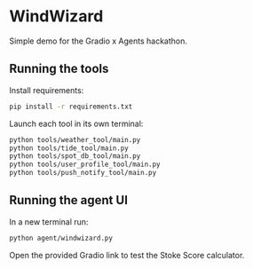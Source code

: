 # WindWizard

Simple demo for the Gradio x Agents hackathon.

## Running the tools

Install requirements:
```bash
pip install -r requirements.txt
```

Launch each tool in its own terminal:
```bash
python tools/weather_tool/main.py
python tools/tide_tool/main.py
python tools/spot_db_tool/main.py
python tools/user_profile_tool/main.py
python tools/push_notify_tool/main.py
```

## Running the agent UI

In a new terminal run:
```bash
python agent/windwizard.py
```

Open the provided Gradio link to test the Stoke Score calculator.
